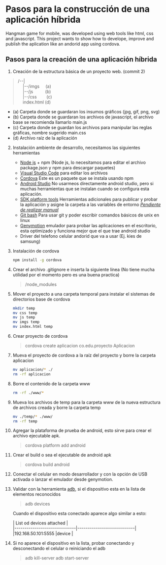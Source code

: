 # Pasos para la construcción de una aplicación híbrida
Hangman game for mobile, was developed using web tools like html, css and javascript. This project wants to show how to develope, improve and publish the aplication like an andorid app using cordova.

## Pasos para la creación de una aplicación híbrida  

1. Creación de la estructura básica de un proyecto web. (commit 2)  

 > /--|  
 >  &nbsp;&nbsp;&nbsp;&nbsp;|--/imgs&nbsp;&nbsp;&nbsp;&nbsp;&nbsp;(a)  
 >  &nbsp;&nbsp;&nbsp;&nbsp;|--/js&nbsp;&nbsp;&nbsp;&nbsp;&nbsp;&nbsp;&nbsp;&nbsp;&nbsp;&nbsp;(b)  
 >  &nbsp;&nbsp;&nbsp;&nbsp;|--/css &nbsp;&nbsp;&nbsp;&nbsp;&nbsp;&nbsp;&nbsp;(c)  
 >  &nbsp;&nbsp;&nbsp;&nbsp;index.html (d)  

   - (a) Carpeta donde se guardaran los insumos gráficos (jpg, gif, png, svg)  
   - (b) Carpeta donde se guardaran los archivos de javascript, el archivo base se recomienda llamarlo main.js  
   - (c) Carpeta donde se guardan los archivos para manipular las reglas gráficas, nombre sugerido main.css  
   - (d) Archivo raíz de la aplicación  

2. Instalación ambiente de desarrollo, necesitamos las siguientes herramientas  

    + [Node js] + npm (Node js, lo necesitamos para editar el archivo package.json y npm para descargar paquetes)  
    + [Visual Studio Code] para editar los archivos  
    + [Cordova] Este es un paquete que se instala usando npm  
    + [Android Studio] No usarmeos directamente android studio, pero si muchas herramientas que se instalan cuando se configura esta aplicación.   
    + [SDK platform tools] Herramientas adicionales para publicar y probar la aplicación y asigne la carpeta a las variables de entorno *[Pendiente de realizar manual]* 
    + [Git bash] Para usar git y poder escribir comandos básicos de unix en linux  
    + [Genymotion] emulador para probar las aplicaciones en el escritorio, esta optimizado y funciona mejor que el que trae android studio  
    + Driver del telefono celular andorid que va a usar (Ej. kies de samsung)

3. Instalación de cordova

    ```sh
    npm install -g cordova
    ```
4. Crear el archivo .gitignore e inserta la siguiente línea (No tiene mucha utilidad por el momento pero es una buena practica)

    > /node_modules

5. Mover el proyecto a una carpeta temporal para instalar el sistemas de directorios base de cordova

    ```sh
    mkdir temp
    mv css temp
    mv js temp
    mv imgs temp
    mv index.html temp
    ```
6. Crear proyecto de cordova

    > cordova create aplicacion co.edu.proyecto Aplicacion

7. Mueva el proyecto de cordova a la raíz del proyecto y borre la carpeta aplicacion

    ```sh
    mv aplicacion/* ./
    rm -rf aplicacion
    ```
8. Borre el contenido de la carpeta www

    ```sh
    rm -rf ./www/*
    ```

9. Mueva los archivos de temp para la carpeta www de la nueva estructura de archivos creada y borre la carpeta temp

    ```sh
    mv ./temp/* ./www/
    rm -rf temp
    ```
10. Agregar la plataforma de prueba de android, esto sirve para crear el archivo ejecutable apk.

    > cordova platform add android

11. Crear el build o sea el ejecutable de android apk

    > cordova build android

12. Conectar el celular en modo desarrollador y con la opción de USB activada o lanzar el emulador desde genymotion.

13. Validar con la herramienta [adb], si el dispositivo esta en la lista de elementos reconocidos

    > adb devices

    Cuando el dispositivo esta conectado aparece algo similar a esto:

    |                 List od devices attached                    |  
    |-------------------------------|-----------------------------|  
    |192.168.50.101:5555            |device                       |  

14. Si no aparece el dispositivo en la lista, probar conectando y desconectando el celular o reiniciando el adb

    > adb kill-server
    > adb start-server

[Node js]:https://nodejs.org/es/
[Visual Studio Code]:https://code.visualstudio.com/
[Cordova]:https://cordova.apache.org/
[Android Studio]:https://developer.android.com/studio/?hl=es-419
[Git bash]:https://git-scm.com/downloads
[Genymotion]:https://www.genymotion.com/fun-zone/
[SDK platform tools]:https://developer.android.com/studio/releases/platform-tools
[Pendiente de realizar manual]:http://evothings.com/doc/build/cordova-install-windows.html
[adb]:https://www.howtogeek.com/125769/how-to-install-and-use-abd-the-android-debug-bridge-utility/
